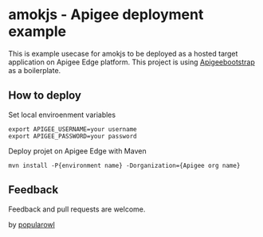 # amokjs - Apigee deployment example

This is example usecase for amokjs to be deployed as a hosted target application on Apigee Edge platform. This project is using [Apigeebootstrap](https://github.com/popularowl/apigeebootstrap) as a boilerplate.

## How to deploy

Set local enviroenment variables

    export APIGEE_USERNAME=your username
    export APIGEE_PASSWORD=your password

Deploy projet on Apigee Edge with Maven

    mvn install -P{environment name} -Dorganization={Apigee org name}

## Feedback

Feedback and pull requests are welcome.

by [popularowl](https://popularowl.com)
